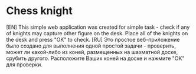 # Chess knight
[EN] This simple web application was created for simple task - check if any of knights may capture other figure on the desk.
Place all of the knights on the desk and press "OK" to check.
[RU] Это простое веб-приложение было создано для выполнения одной простой задачи - проверить, может ли какой-либо из коней, размещенных на шахматной доске, срубить другого.
Расположите Ваших коней на доске и нажмите "ОК" для проверки.
